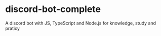 # discord-bot-complete
A discord bot with JS, TypeScript and Node.js for knowledge, study and praticy

